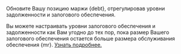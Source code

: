 Обновите Вашу позицию маржи {debt}, отрегулировав уровни задолженности и залогового обеспечения.

Вы можете настраивать уровни залогового обеспечения и задолженности как Вам угодно до тех пор, пока размер Вашего залогового обеспечения остается больше размера обслуживания обеспечения {mr}. [Узнать подробнее.](dex/shorting)
